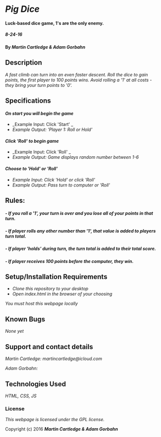 # _Pig Dice_

#### Luck-based dice game, 1's are the only enemy.

##### 8-24-16

#### By _**Martin Cartledge &amp; Adam Gorbahn**_

## Description

_A fast climb can turn into an even faster descent. Roll the dice to gain points, the first player to 100 points wins. Avoid rolling a '1' at all costs - they bring your turn points to '0'._

## Specifications

#### _On start you will begin the game_
* _Example Input: Click 'Start' _
* _Example Output: 'Player 1: Roll or Hold'_

#### _Click 'Roll' to begin game_
* _Example Input: Click 'Roll' _
* _Example Output: Game displays random number between 1-6_

#### _Choose to 'Hold' or 'Roll'_
* _Example Input: Click 'Hold' or click 'Roll'_
* _Example Output: Pass turn to computer or 'Roll'_

## Rules:

##### - If you roll a '1', your turn is over and you lose all of your points in that turn.

##### - If player rolls any other number than '1', that value is added to players turn total.

##### - If player 'holds' during turn, the turn total is added to their total score.

##### - If player receives 100 points before the computer, they win.

## Setup/Installation Requirements

* _Clone this repository to your desktop_
* _Open index.html in the browser of your choosing_

_You must host this webpage locally_

## Known Bugs

_None yet_

## Support and contact details

_Martin Cartledge: martincartledge@icloud.com_

_Adam Gorbahn:_

## Technologies Used

_HTML,
CSS,
JS_

### License

*This webpage is licensed under the GPL license.*

Copyright (c) 2016 **_Martin Cartledge &amp; Adam Gorbahn_**
